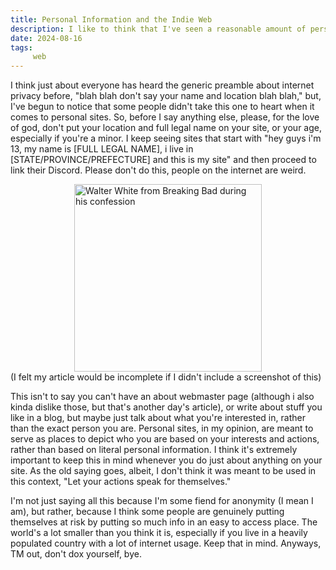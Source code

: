 ```yaml
---
title: Personal Information and the Indie Web
description: I like to think that I've seen a reasonable amount of personal sites, and in large part, I think they're awesome. However, I can't help but notice that some people may take the personal part a little too seriously.. maybe don't say  "My name is Walter Hartwell White. I live at 308 Negra Arroyo Lane Albuquerque New Mexico 87104." on the front page. This article is basically just my excuse to ramble about the importance of internet privacy.
date: 2024-08-16
tags: 
     web
---
```




I think just about everyone has heard the generic preamble about internet privacy before, "blah blah don't say your name and location blah blah," but, I've begun to notice that some people didn't take this one to heart when it comes to personal sites. So, before I say anything else, please, for the love of god, don't put your location and full legal name on your site, or your age, especially if you're a minor. I keep seeing sites that start with "hey guys i'm 13, my name is [FULL LEGAL NAME], i live in [STATE/PROVINCE/PREFECTURE] and this is my site" and then proceed to link their Discord. Please don't do this, people on the internet are weird.

<img src="/img/mynameiswalter.jpeg" alt=" Walter White from Breaking Bad during his confession " height="300px" style="display: block; margin: 0 auto"/>
(I felt my article would be incomplete if I didn't include a screenshot of this)

This isn't to say you can't have an about webmaster page (although i also kinda dislike those, but that's another day's article), or write about stuff you like in a blog, but maybe just talk about what you're interested in, rather than the exact person you are. Personal sites, in my opinion, are meant to serve as places to depict who you are based on your interests and actions, rather than based on literal personal information. I think it's extremely important to keep this in mind whenever you do just about anything on your site. As the old saying goes, albeit, I don't think it was meant to be used in this context, "Let your actions speak for themselves."

I'm not just saying all this because I'm some fiend for anonymity (I mean I am), but rather, because I think some people are genuinely putting themselves at risk by putting so much info in an easy to access place. The world's a lot smaller than you think it is, especially if you live in a heavily populated country with a lot of internet usage. Keep that in mind. Anyways, TM out, don't dox yourself, bye.